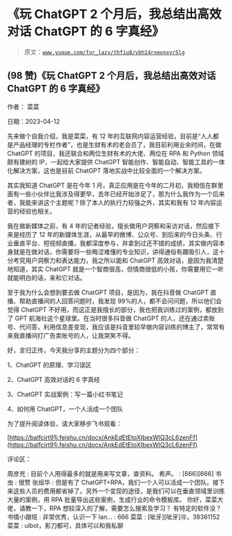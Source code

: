 # 《玩 ChatGPT 2 个月后，我总结出高效对话 ChatGPT 的 6 字真经》

> 原文：[`www.yuque.com/for_lazy/thfiu8/vbh14rxeonxyr5lg`](https://www.yuque.com/for_lazy/thfiu8/vbh14rxeonxyr5lg)



## (98 赞)《玩 ChatGPT 2 个月后，我总结出高效对话 ChatGPT 的 6 字真经》 

作者： 菜菜 

日期：2023-04-12 

先来做个自我介绍，我是菜菜，有 12 年的互联网内容运营经验，目前是“人人都是产品经理的专栏作者”，也是生财有术的老会员了，我目前利用业余时间，在做 ChatGPT 的项目，我还联合和两位生财有术的大佬、两位在 RPA 和 Python 领域颇有建树的 IP，一起给大家提供 ChatGPT 智能创作、智能自动、智能工具的一体化解决方案，这也是目前 ChatGPT 落地实战中比较全面的一个解决方案。 

其实我知道 ChatGPT 是在今年 1 月，真正应用是在今年的二月初，我相信在群里面有一些小伙伴比我涉及得更早，去年已经开始涉足了，那为什么我作为一个后来者，我能来讲这个主题呢？除了本人的执行力较强之外，其实和我有 12 年内容运营的经验也相关。 

我在做新媒体之前，有 4 年的记者经验，擅长做用户洞察和采访对话，然后接下来是经历了 12 年的新媒体生涯，从最早的微博、公众号、到后来的今日头条、行业垂直平台、短视频直播，我都深度参与，并拿到过还不错的成绩，其实做内容本身就是在做对话，你需要将一些晦涩难懂的专业知识，讲得通俗有趣吸引人，这十分考究用户洞察力和表达能力，我之所以能和 ChatGPT 高效对话，是因为我清楚地知道，其实 ChatGPT 就是一个智商很高，但情商很低的小孩，你需要用它一听就能明白的话，来和它对话。 

至于我为什么会想到要去做 ChatGPT 项目，是因为，我在抖音做 ChatGPT 直播、帮助直播间的人回答问题时，我发现 99%的人，都不会问问题，所以他们会觉得 ChatGPT 不好用，而这正是我擅长的部分，我也把我训练过的案例，都放到了 GPT 航海社这个星球里。在当时很多抖音做 ChatGPT 的人，还在通过卖账号、代问答，利用信息差变现，我应该是抖音里较早做内容训练的博主了，常常有来我直播间打广告卖账号的人，让我哭笑不得。 

好，言归正传，今天我分享的主题分为四个部分： 

1、ChatGPT 的原理、学习误区 

2、ChatGPT 高效对话的 6 字真经 

3、ChatGPT 实战案例：写一篇小红书笔记 

4、如何用 ChatGPT，一个人活成一个团队 

为了提升阅读体验，请大家移步飞书观看： 

[https://balfcirt91j.feishu.cn/docx/AnkEdEtEtoXIbexWlQ3cL6zenFf](https://balfcirt91j.feishu.cn/docx/AnkEdEtEtoXIbexWlQ3cL6zenFf) 

评论区： 

周彦充 : 目前个人用得最多的就是用来写文章，查资料。 希声。 : [666][666] 书虫 : 很赞 张烜华 : 但是有了 ChatGPT+RPA，我们一个人可以活成一个团队。接下来这些人员的费用都省掉了。另外一个变现的途径，是我们可以在垂直领域里训练大量的案例，用 RPA 批量导出这些案例，生成行业的命令模板库。 你好，菜菜大佬，请教一下，RPA 想较深入的了解，需要怎么搜索及学习？ 有特定的软件没？ 书情小跟班 : 非常优秀，认识一下 lan... : 666 菜菜 : [呲牙][呲牙]🉑，38361152 菜菜 : uibot，影刀都可，具体可以和我私聊